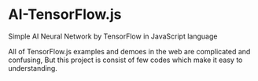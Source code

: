 # AI-TensorFlow.js
Simple AI Neural Network by TensorFlow in JavaScript language 

All of TensorFlow.js examples and demoes in the web are complicated and confusing, But this project is consist of few codes which make it easy to understanding. 
